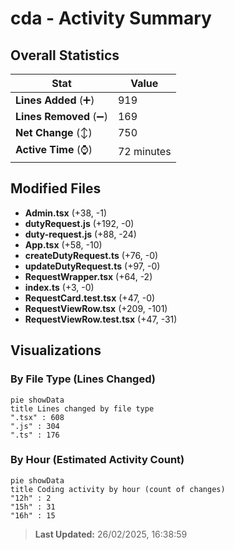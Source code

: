 # cda - Activity Summary 

## Overall Statistics

| Stat                   | Value                                                             |
| ---------------------- | ----------------------------------------------------------------- |
| **Lines Added** (➕)   | 919                                          |
| **Lines Removed** (➖) | 169                                        |
| **Net Change** (↕)    | 750                |
| **Active Time** (⌚)   | 72 minutes |


## Modified Files
- **Admin.tsx** (+38, -1)
- **dutyRequest.js** (+192, -0)
- **duty-request.js** (+88, -24)
- **App.tsx** (+58, -10)
- **createDutyRequest.ts** (+76, -0)
- **updateDutyRequest.ts** (+97, -0)
- **RequestWrapper.tsx** (+64, -2)
- **index.ts** (+3, -0)
- **RequestCard.test.tsx** (+47, -0)
- **RequestViewRow.tsx** (+209, -101)
- **RequestViewRow.test.tsx** (+47, -31)

## Visualizations

### By File Type (Lines Changed)

```mermaid
pie showData
title Lines changed by file type
".tsx" : 608
".js" : 304
".ts" : 176
```

### By Hour (Estimated Activity Count)

```mermaid
pie showData
title Coding activity by hour (count of changes)
"12h" : 2
"15h" : 31
"16h" : 15
```


> **Last Updated:** 26/02/2025, 16:38:59